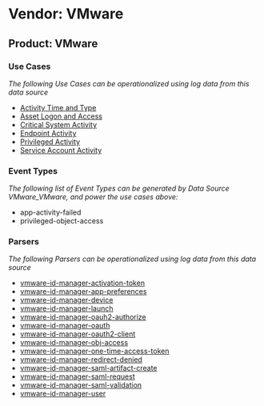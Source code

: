 Vendor: VMware
==============
Product: VMware
---------------

### Use Cases

_The following Use Cases can be operationalized using log data from this data source_

* [Activity Time  and Type](../UseCases/usecase_activity_time__and_type.md)
* [Asset Logon and Access](../UseCases/usecase_asset_logon_and_access.md)
* [Critical System Activity](../UseCases/usecase_critical_system_activity.md)
* [Endpoint Activity](../UseCases/usecase_endpoint_activity.md)
* [Privileged Activity](../UseCases/usecase_privileged_activity.md)
* [Service Account Activity](../UseCases/usecase_service_account_activity.md)


### Event Types

_The following list of Event Types can be generated by Data Source VMware_VMware, and power the use cases above:_

- app-activity-failed
- privileged-object-access


### Parsers

_The following Parsers can be operationalized using log data from this data source_

* [vmware-id-manager-activation-token](../Parsers/parserContent_vmware-id-manager-activation-token.md)
* [vmware-id-manager-app-preferences](../Parsers/parserContent_vmware-id-manager-app-preferences.md)
* [vmware-id-manager-device](../Parsers/parserContent_vmware-id-manager-device.md)
* [vmware-id-manager-launch](../Parsers/parserContent_vmware-id-manager-launch.md)
* [vmware-id-manager-oauh2-authorize](../Parsers/parserContent_vmware-id-manager-oauh2-authorize.md)
* [vmware-id-manager-oauth](../Parsers/parserContent_vmware-id-manager-oauth.md)
* [vmware-id-manager-oauth2-client](../Parsers/parserContent_vmware-id-manager-oauth2-client.md)
* [vmware-id-manager-obj-access](../Parsers/parserContent_vmware-id-manager-obj-access.md)
* [vmware-id-manager-one-time-access-token](../Parsers/parserContent_vmware-id-manager-one-time-access-token.md)
* [vmware-id-manager-redirect-denied](../Parsers/parserContent_vmware-id-manager-redirect-denied.md)
* [vmware-id-manager-saml-artifact-create](../Parsers/parserContent_vmware-id-manager-saml-artifact-create.md)
* [vmware-id-manager-saml-request](../Parsers/parserContent_vmware-id-manager-saml-request.md)
* [vmware-id-manager-saml-validation](../Parsers/parserContent_vmware-id-manager-saml-validation.md)
* [vmware-id-manager-user](../Parsers/parserContent_vmware-id-manager-user.md)
